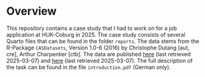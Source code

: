 # Overview

This repository contains a case study that I had to work on for a job application at HUK-Coburg in 2025. The case study consists of several Quarto files that can be found in the folder `reports`. The data stems from the R-Package `CASDatasets`, Version 1.0-6 (2016) by Christophe Dutang [aut, cre], Arthur Charpentier [ctb]. The data are published [here](https://www.openml.org/search?type=data&sort=runs&id=41214&status=active) (last retrieved 2025-03-07) and [here](https://www.openml.org/search?type=data&sort=runs&id=41215&status=active) (last retrieved 2025-03-07). The full description of the task can be found in the file `introduction.pdf` (German only).
